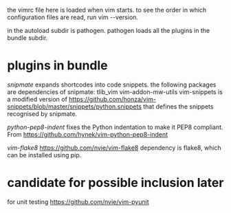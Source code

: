 the vimrc file here is loaded when vim starts.  to see the order in which configuration files are read, run vim --version.

in the autoload subdir is pathogen.  pathogen loads all the plugins in the bundle subdir.

plugins in bundle
===

*snipmate* expands shortcodes into code snippets.  the following packages are
dependencies of snipmate:
	tlib_vim
	vim-addon-mw-utils
vim-snippets is a modified version of
	https://github.com/honza/vim-snippets/blob/master/snippets/python.snippets
that defines the snippets recognised by snipmate.

*python-pep8-indent* fixes the Python indentation to make it PEP8 compliant. From 
	https://github.com/hynek/vim-python-pep8-indent

*vim-flake8* 
https://github.com/nvie/vim-flake8
dependency is flake8, which can be installed using pip.

candidate for possible inclusion later
===
for unit testing
https://github.com/nvie/vim-pyunit
